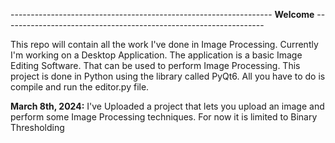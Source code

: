 -----------------------------------------------------------------   **Welcome**   -----------------------------------------------------------------

This repo will contain all the work I've done in Image Processing.
Currently I'm working on a Desktop Application. The application is a basic Image Editing Software. That can be used to perform Image Processing.
This project is done in Python using the library called PyQt6. All you have to do is compile and run the editor.py file.

**March 8th, 2024:**   I've Uploaded a project that lets you upload an image and perform some Image Processing techniques. For now it is limited to Binary Thresholding
